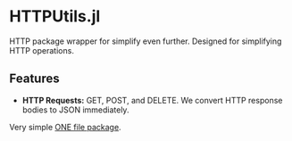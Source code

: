 # HTTPUtils.jl
HTTP package wrapper for simplify even further. 
Designed for simplifying HTTP operations.


## Features
- **HTTP Requests:** GET, POST, and DELETE. We convert HTTP response bodies to JSON immediately.



Very simple [ONE file package](https://github.com/Cvikli/HTTPUtils.jl/blob/main/src/HTTPUtils.jl).
